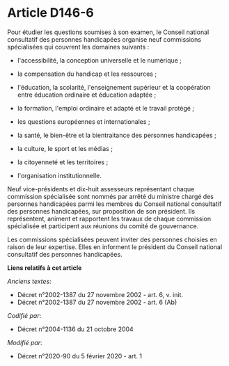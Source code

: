 # Article D146-6

Pour étudier les questions soumises à son examen, le Conseil national consultatif des personnes handicapées organise neuf
commissions spécialisées qui couvrent les domaines suivants :

- l'accessibilité, la conception universelle et le numérique ;

- la compensation du handicap et les ressources ;

- l'éducation, la scolarité, l'enseignement supérieur et la coopération entre éducation ordinaire et éducation adaptée ;

- la formation, l'emploi ordinaire et adapté et le travail protégé ;

- les questions européennes et internationales ;

- la santé, le bien-être et la bientraitance des personnes handicapées ;

- la culture, le sport et les médias ;

- la citoyenneté et les territoires ;

- l'organisation institutionnelle.

Neuf vice-présidents et dix-huit assesseurs représentant chaque commission spécialisée sont nommés par arrêté du ministre
chargé des personnes handicapées parmi les membres du Conseil national consultatif des personnes handicapées, sur proposition
de son président. Ils représentent, animent et rapportent les travaux de chaque commission spécialisée et participent aux
réunions du comité de gouvernance.

Les commissions spécialisées peuvent inviter des personnes choisies en raison de leur expertise. Elles en informent le
président du Conseil national consultatif des personnes handicapées.

**Liens relatifs à cet article**

_Anciens textes_:

  - Décret n°2002-1387 du 27 novembre 2002 - art. 6, v. init.
  - Décret n°2002-1387 du 27 novembre 2002 - art. 6 (Ab)

_Codifié par_:

  - Décret n°2004-1136 du 21 octobre 2004

_Modifié par_:

  - Décret n°2020-90 du 5 février 2020 - art. 1
